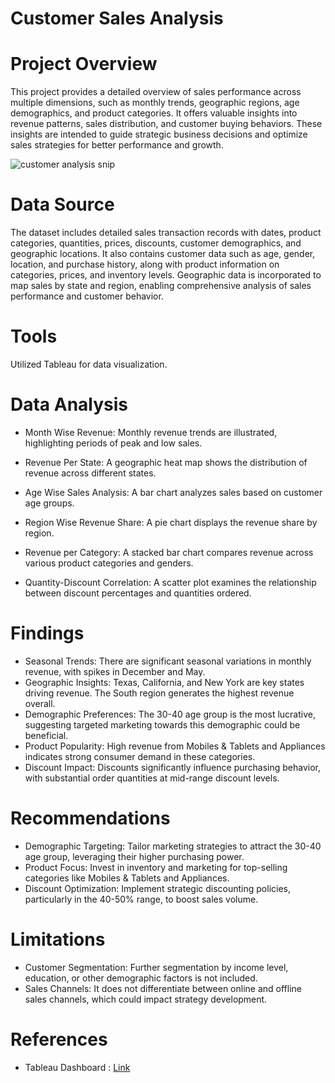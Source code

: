 # Customer Sales Analysis
# Project Overview
This project provides a detailed overview of sales performance across multiple dimensions, such as monthly trends, geographic regions, age demographics, and product categories. It offers valuable insights into revenue patterns, sales distribution, and customer buying behaviors. These insights are intended to guide strategic business decisions and optimize sales strategies for better performance and growth.

![customer analysis snip](https://github.com/gayatrikuracha/Customer-Sales-Analysis/assets/167384815/c0e4e6cf-96f1-42ac-8847-39c1854e9b97)

# Data Source
The dataset includes detailed sales transaction records with dates, product categories, quantities, prices, discounts, customer demographics, and geographic locations. It also contains customer data such as age, gender, location, and purchase history, along with product information on categories, prices, and inventory levels. Geographic data is incorporated to map sales by state and region, enabling comprehensive analysis of sales performance and customer behavior.

# Tools
Utilized Tableau for data visualization.

# Data Analysis
- Month Wise Revenue:
Monthly revenue trends are illustrated, highlighting periods of peak and low sales.

- Revenue Per State:
A geographic heat map shows the distribution of revenue across different states.

- Age Wise Sales Analysis:
A bar chart analyzes sales based on customer age groups.

- Region Wise Revenue Share:
A pie chart displays the revenue share by region.

- Revenue per Category:
A stacked bar chart compares revenue across various product categories and genders.

- Quantity-Discount Correlation:
A scatter plot examines the relationship between discount percentages and quantities ordered.

# Findings
- Seasonal Trends: There are significant seasonal variations in monthly revenue, with spikes in December and May.
- Geographic Insights: Texas, California, and New York are key states driving revenue. The South region generates the highest revenue overall.
- Demographic Preferences: The 30-40 age group is the most lucrative, suggesting targeted marketing towards this demographic could be beneficial.
- Product Popularity: High revenue from Mobiles & Tablets and Appliances indicates strong consumer demand in these categories.
- Discount Impact: Discounts significantly influence purchasing behavior, with substantial order quantities at mid-range discount levels.

# Recommendations
- Demographic Targeting: Tailor marketing strategies to attract the 30-40 age group, leveraging their higher purchasing power.
- Product Focus: Invest in inventory and marketing for top-selling categories like Mobiles & Tablets and Appliances.
- Discount Optimization: Implement strategic discounting policies, particularly in the 40-50% range, to boost sales volume.

# Limitations
- Customer Segmentation: Further segmentation by income level, education, or other demographic factors is not included.  
- Sales Channels: It does not differentiate between online and offline sales channels, which could impact strategy development.

# References
- Tableau Dashboard : [Link](https://github.com/gayatrikuracha/Customer-Sales-Analysis/blob/main/customer%20sales%20tab%20db.twb)
  
